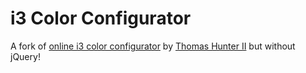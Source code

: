 # i3 Color Configurator

A fork of [online i3 color configurator](https://github.com/tlhunter/i3-i3status-dmenu-configurator)
by [Thomas Hunter II](https://github.com/tlhunter) but without jQuery!

